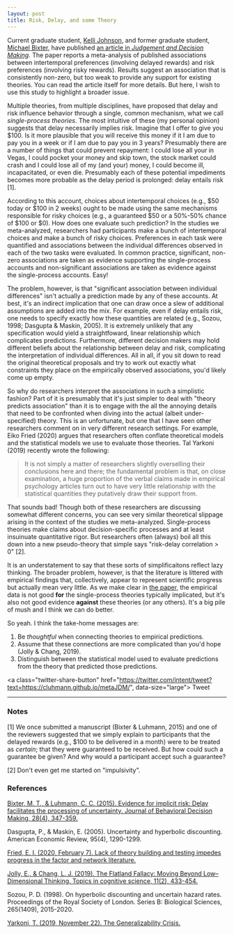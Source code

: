 ```yaml
---
layout: post
title: Risk, Delay, and some Theory
---
```


Current graduate student, [Kelli Johnson](./people/), and former graduate student, [Michael Bixter](https://www.montclair.edu/profilepages/view_profile.php?username=bixterm), have published [an article in *Judgement and Decision Making*](http://www.sjdm.org/journal/18/18308/jdm18308.pdf).  The paper reports a meta-analysis of published associations between intertemporal preferences (involving delayed rewards) and risk preferences (involving risky rewards).  Results suggest an association that is consistently non-zero, but too weak to provide any support for existing theories.  You can read the article itself for more details.  But here, I wish to use this study to highlight a broader issue.

Multiple theories, from multiple disciplines, have proposed that delay and risk influence behavior through a single, common mechanism, what we call *single-process theories*.  The most intuitive of these (my personal opinion) suggests that delay necessarily implies risk.  Imagine that I offer to give you $100.  Is it more plausible that you will receive this money if it I am due to pay you in a week or if I am due to pay you in 3 years?  Presumably there are a number of things that could prevent repayment: I could lose all your in Vegas, I could pocket your money and skip town, the stock market could crash and I could lose all of my (and your) money, I could become ill, incapacitated, or even die.  Presumably each of these potential impediments becomes more probable as the delay period is prolonged: delay entails risk [1].

According to this account, choices about intertemporal choices (e.g., $50 today or $100 in 2 weeks) ought to be made using the same mechanisms responsible for risky choices (e.g., a guaranteed $50 or a 50%-50% chance of $100 or $0).  How does one evaluate such prediction?  In the studies we meta-analyzed, researchers had participants make a bunch of intertemporal choices and make a bunch of risky choices.  Preferences in each task were quantified and associations between the individual differences observed in each of the two tasks were evaluated.  In common practice, significant, non-zero associations are taken as evidence supporting the single-process accounts and non-significant associations are taken as evidence against the single-process accounts.  Easy!

The problem, however, is that "significant association between individual differences" isn't actually a prediction made by any of these accounts.  At best, it's an indirect implication that one can draw once a slew of additional assumptions are added into the mix.  For example, even if delay entails risk, one needs to specify exactly how these quantities are related (e.g., Sozou, 1998; Dasgupta & Maskin, 2005).  It is extremely unlikely that any specification would yield a straightfoward, linear relationship which complicates predictions.  Furthermore, different decision makers may hold different beliefs about the relationship between delay and risk, complicating the interpretation of individual differences.  All in all, if you sit down to read the original theoretical proposals and try to work out exactly what constraints they place on the empirically observed associations, you'd likely come up empty.

So why do researchers interpret the associations in such a simplistic fashion?  Part of it is presumably that it's just simpler to deal with "theory predicts association" than it is to engage with the all the annoying details that need to be confronted when diving into the actual (albeit under-specified) theory.  This is an unfortunate, but one that I have seen other researchers comment on in very different research settings.  For example, Eiko Fried (2020) argues that researchers often conflate theoretical models and the statistical models we use to evaluate those theories.  Tal Yarkoni (2019) recently wrote the following:

> It is not simply a matter of researchers slightly overselling their conclusions here and there; the fundamental problem is that, on close examination, a huge proportion of the verbal claims made in empirical psychology articles turn out to have very little relationship with the statistical quantities they putatively draw their support from.

That sounds bad!  Though both of these researchers are discussing somewhat different concerns, you can see very similar theoretical slippage arising in the context of the studies we meta-analyzed.  Single-process theories make claims about decision-specific processes and at least insuinuate quantitative rigor.  But researchers often (always) boil all this down into a new pseudo-theory that simple says "risk-delay correlation > 0" [2].

It is an understatement to say that these sorts of simplificaitons reflect lazy thinking.  The broader problem, however, is that the literature is littered with empirical findings that, collectively, appear to represent scientific progress but actually mean very little.  As we make clear in [the paper](http://www.sjdm.org/journal/18/18308/jdm18308.pdf), the empirical data is not good **for** the single-process theories typically implicated, but it's also not good evidence **against** these theories (or any others).  It's a big pile of mush and I think we can do better.

So yeah.  I think the take-home messages are:

1. Be *thoughtful* when connecting theories to empirical predictions.
2. Assume that these connections are more complicated than you'd hope (Jolly & Chang, 2019).
3. Distinguish between the statistical model used to evaluate predictions from the theory that predicted those predictions.

<a class="twitter-share-button"
  href="https://twitter.com/intent/tweet?text=https://cluhmann.github.io/metaJDM/", data-size="large">
Tweet</a>

---
### Notes

[1] We once submitted a manuscript (Bixter & Luhmann, 2015) and one of the reviewers suggested that we simply explain to participants that the delayed rewards (e.g., $100 to be delivered in a month) were to be treated as *certain*; that they were guaranteed to be received.  But how could such a guarantee be given?  And why would a participant accept such a guarantee?

[2] Don't even get me started on "impulsivity".


### References

[Bixter, M. T., & Luhmann, C. C. (2015). Evidence for implicit risk: Delay facilitates the processing of uncertainty. Journal of Behavioral Decision Making, 28(4), 347-359.](https://doi.org/10.1002/bdm.1853)

Dasgupta, P., & Maskin, E. (2005). Uncertainty and hyperbolic discounting. American Economic Review, 95(4), 1290-1299.

[Fried, E. I. (2020, February 7). Lack of theory building and testing impedes progress in the factor and network literature.](https://doi.org/10.31234/osf.io/zg84s)

[Jolly, E., & Chang, L. J. (2019). The Flatland Fallacy: Moving Beyond Low–Dimensional Thinking. Topics in cognitive science, 11(2), 433-454.](https://doi.org/10.1111/tops.12404)

Sozou, P. D. (1998). On hyperbolic discounting and uncertain hazard rates. Proceedings of the Royal Society of London. Series B: Biological Sciences, 265(1409), 2015-2020.

[Yarkoni, T. (2019, November 22). The Generalizability Crisis.](https://doi.org/10.31234/osf.io/jqw35)
